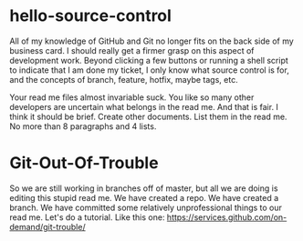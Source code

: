# hello-source-control
All of my knowledge of GitHub and Git no longer fits on the back side of my business card. I should really get a firmer grasp on this aspect of development work. Beyond clicking a few buttons or running a shell script to indicate that I am done my ticket, I only know what source control is for, and the concepts of branch, feature, hotfix, maybe tags, etc.

Your read me files almost invariable suck. You like so many other developers are uncertain what belongs in the read me. And that is fair. I think it should be brief. Create other documents. List them in the read me. No more than 8 paragraphs and 4 lists.

# Git-Out-Of-Trouble
So we are still working in branches off of master, but all we are doing is editing this stupid read me. We have created a repo. We have created a branch. We have committed some relatively unprofessional things to our read me. Let's do a tutorial. Like this one: https://services.github.com/on-demand/git-trouble/
